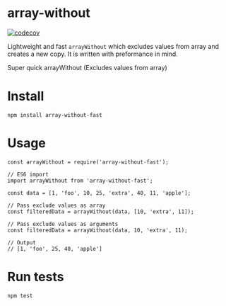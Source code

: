 # array-without
[![codecov](https://codecov.io/gh/ardeshireshghi/array-without/branch/master/graph/badge.svg)](https://codecov.io/gh/ardeshireshghi/array-without)

Lightweight and fast `arrayWithout` which excludes values from array and creates a new copy. It is written with preformance in mind. 

Super quick arrayWithout (Excludes values from array)

# Install
`npm install array-without-fast`

# Usage
```
const arrayWithout = require('array-without-fast');

// ES6 import
import arrayWithout from 'array-without-fast';

const data = [1, 'foo', 10, 25, 'extra', 40, 11, 'apple'];

// Pass exclude values as array
const filteredData = arrayWithout(data, [10, 'extra', 11]);

// Pass exclude values as arguments
const filteredData = arrayWithout(data, 10, 'extra', 11);

// Output
// [1, 'foo', 25, 40, 'apple']
```

# Run tests
`npm test`
